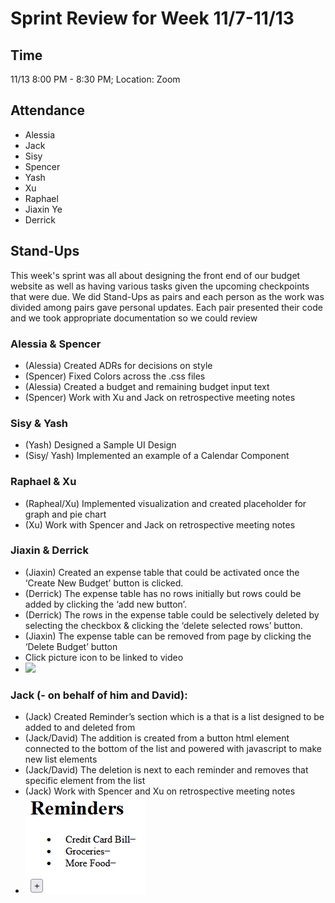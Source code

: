 
# Sprint Review for Week 11/7-11/13
## Time
11/13 8:00 PM - 8:30 PM; Location: Zoom

## Attendance 
- Alessia
- Jack
- Sisy
- Spencer
- Yash
- Xu
- Raphael
- Jiaxin Ye
- Derrick

## Stand-Ups
This week's sprint was all about designing the front end of our budget website as well as having various tasks given the upcoming checkpoints that were due. We did Stand-Ups as pairs and each person as the work was divided among pairs gave personal updates. Each pair presented their code and we took appropriate documentation so we could review

### Alessia & Spencer
- (Alessia) Created ADRs for decisions on style
- (Spencer) Fixed Colors across the .css files
- (Alessia) Created a budget and remaining budget input text
- (Spencer) Work with Xu and Jack on retrospective meeting notes

### Sisy & Yash
- (Yash) Designed a Sample UI Design
- (Sisy/ Yash) Implemented an example of a Calendar Component

### Raphael & Xu 
- (Rapheal/Xu) Implemented visualization and created placeholder for graph and pie chart
- (Xu) Work with Spencer and Jack on retrospective meeting notes

### Jiaxin & Derrick
- (Jiaxin) Created an expense table that could be activated once the ‘Create New Budget’ button is clicked. 
- (Derrick) The expense table has no rows initially but rows could be added by clicking the ‘add new button’.
- (Derrick) The rows in the expense table could be selectively deleted by selecting the checkbox & clicking the ‘delete selected rows’ button.
- (Jiaxin) The expense table can be removed from page by clicking the ‘Delete Budget’ button
- Click picture icon to be linked to video 
- <img src="https://github.com/cse110-fa22-group34/cse110-fa22-group34/blob/main/specs/sprint-review/Expense%20Table%20Video%20Demo%20by%20Jaxin%26Derrick.mp4">

### Jack (- on behalf of him and David): 
- (Jack) Created Reminder’s section which is a that is a list designed to be added to and deleted from
- (Jack/David) The addition is created from a button html element connected to the bottom of the list and powered with javascript to make new list elements
- (Jack/David) The deletion is next to each reminder and removes that specific element from the list
- (Jack) Work with Spencer and Xu on retrospective meeting notes
- <img src="https://github.com/cse110-fa22-group34/cse110-fa22-group34/blob/main/specs/sprint-review/reminderd.PNG">


